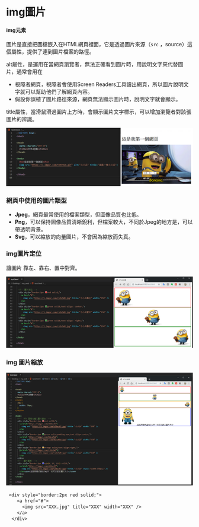 # img圖片

#### img元素

圖片是直接把圖檔嵌入在HTML網頁裡面，它是透過圖片來源（`src` ，source）這個屬性，提供了連到圖片檔案的路徑。

alt屬性，是運用在當網頁瀏覽者，無法正確看到圖片時，用說明文字來代替圖片，通常會用在

* 視障者網頁，視障者會使用Screen Readers工具讀出網頁，所以圖片說明文字就可以幫助他們了解網頁內容。
* 假設你誤植了圖片路徑來源，網頁無法顯示圖片時，說明文字就會顯示。

title屬性，當滑鼠滑過圖片上方時，會顯示圖片文字標示，可以增加瀏覽者對該張圖片的辨識。

![](../.gitbook/assets/image%20%28128%29.png)

### 網頁中使用的圖片類型

* **Jpeg**，網頁最常使用的檔案類型，但圖像品質也比低。
* **Png**，可以保持圖像品質清晰銳利，但檔案較大，不同於Jpeg的地方是，可以帶透明背景。
* **Svg**，可以縮放的向量圖片，不會因為縮放而失真。

### img圖片定位

讓圖片 靠左、靠右、置中對齊。

![](../.gitbook/assets/image%20%2865%29.png)

### img 圖片縮放

![](../.gitbook/assets/image%20%2894%29.png)

```markup
 <div style="border:2px red solid;">
    <a href="#">
      <img src="XXX.jpg" title="XXX" width="XXX" />
    </a>
  </div>
```

